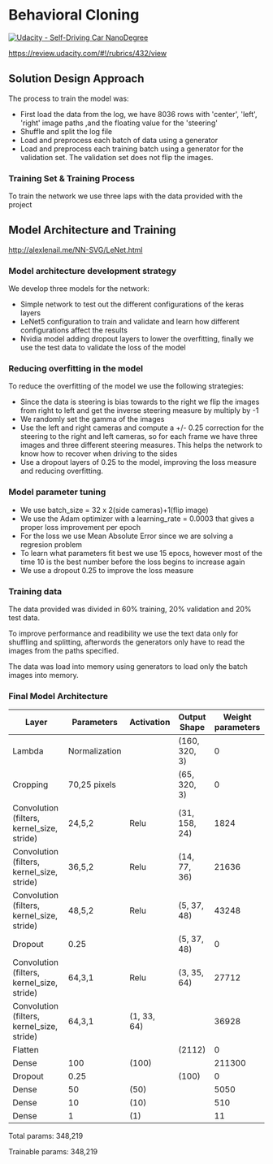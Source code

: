 # **Behavioral Cloning** 

[![Udacity - Self-Driving Car NanoDegree](https://s3.amazonaws.com/udacity-sdc/github/shield-carnd.svg)](http://www.udacity.com/drive)

https://review.udacity.com/#!/rubrics/432/view

## Solution Design Approach

The process to train the model was:

- First load the data from the log, we have 8036 rows with 'center', 'left', 'right' image paths ,and  the floating value for the 'steering'
- Shuffle and split the log file
- Load and preprocess each batch of data using a generator
- Load and preprocess each training batch using a generator for the validation set. The validation set does not flip the images.

### Training Set & Training Process
To train the network we use three laps with the data provided with the project

## Model Architecture and Training
http://alexlenail.me/NN-SVG/LeNet.html
### Model architecture development strategy
We develop three models for the network:
- Simple network to test out the different configurations of the keras layers
- LeNet5 configuration to train and validate and learn how different configurations affect the results
- Nvidia model adding dropout layers to lower the overfitting, finally we use the test data to validate the loss of the model
### Reducing overfitting in the model
To reduce the overfitting of the model we use the following strategies:
- Since the data is steering is bias towards to the right we flip the images from right to left and get the inverse steering measure by multiply by -1
- We randomly set the gamma of the images 
- Use the left and right cameras and compute a +/- 0.25 correction for the steering to the right and left cameras, so for each frame we have three images and three different steering measures. This helps the network to know how to recover when driving to the sides
- Use a dropout layers of 0.25 to the model, improving the loss measure and reducing overfitting.

### Model parameter tuning
- We use batch_size = 32 x 2(side cameras)+1(flip image)
- We use the Adam optimizer with a learning_rate = 0.0003 that gives a proper loss improvement per epoch
- For the loss we use Mean Absolute Error since we are solving a regresion problem
- To learn what parameters fit best we use 15 epocs, however most of the time 10 is the best number before the loss begins to increase again
- We use a dropout 0.25 to improve the loss measure

### Training data
The data provided was divided in 60% training, 20% validation and 20% test data. 

To improve performance and readibility we use the text data only for shuffling and splitting, afterwords the generators only have to read the images from the paths specified.

The data was load into memory using generators to load only the batch images into memory. 


### Final Model Architecture
|Layer|Parameters |Activation|Output Shape|Weight parameters   | 
|-----|----------|----------|------------|---|
|Lambda|Normalization||(160, 320, 3)|0|
|Cropping|70,25 pixels||(65, 320, 3)|0|    
|Convolution (filters, kernel_size, stride)|24,5,2|Relu|(31, 158, 24)|1824|
|Convolution (filters, kernel_size, stride)|36,5,2|Relu|(14, 77, 36)|21636|
|Convolution (filters, kernel_size, stride)|48,5,2|Relu|(5, 37, 48)|43248|
|Dropout|0.25| |(5, 37, 48)|0|
|Convolution (filters, kernel_size, stride)|64,3,1|Relu|(3, 35, 64)|27712|     
|Convolution (filters, kernel_size, stride)|64,3,1|(1, 33, 64)||36928|
|Flatten| | |(2112)|0|
|Dense|100|(100)||211300|
|Dropout|0.25||(100)|0|         
|Dense|50|(50)||5050|
|Dense|10|(10)||510|
|Dense|1|(1)||11|        


Total params: 348,219

Trainable params: 348,219


